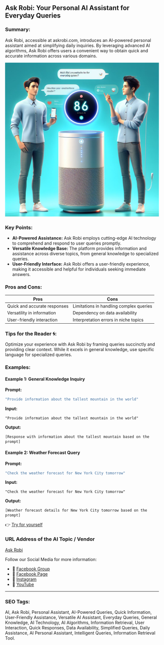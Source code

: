 ## Ask Robi: Your Personal AI Assistant for Everyday Queries

### Summary:
Ask Robi, accessible at askrobi.com, introduces an AI-powered personal assistant aimed at simplifying daily inquiries. By leveraging advanced AI algorithms, Ask Robi offers users a convenient way to obtain quick and accurate information across various domains.

<img src="ask-robi.webp" alt="ask-robi">

### Key Points:
- **AI-Powered Assistance:** Ask Robi employs cutting-edge AI technology to comprehend and respond to user queries promptly.
- **Versatile Knowledge Base:** The platform provides information and assistance across diverse topics, from general knowledge to specialized queries.
- **User-Friendly Interface:** Ask Robi offers a user-friendly experience, making it accessible and helpful for individuals seeking immediate answers.

### Pros and Cons:

| Pros                            | Cons                                  |
|---------------------------------|---------------------------------------|
| Quick and accurate responses    | Limitations in handling complex queries|
| Versatility in information      | Dependency on data availability       |
| User-friendly interaction       | Interpretation errors in niche topics |

### Tips for the Reader 🌀:
Optimize your experience with Ask Robi by framing queries succinctly and providing clear context. While it excels in general knowledge, use specific language for specialized queries.

### Examples:

#### Example 1: General Knowledge Inquiry
**Prompt:**
```dart
"Provide information about the tallest mountain in the world"
```
**Input:**
```
"Provide information about the tallest mountain in the world"
```
**Output:**
```
[Response with information about the tallest mountain based on the prompt]
```

#### Example 2: Weather Forecast Query
**Prompt:**
```dart
"Check the weather forecast for New York City tomorrow"
```
**Input:**
```
"Check the weather forecast for New York City tomorrow"
```
**Output:**
```
[Weather forecast details for New York City tomorrow based on the prompt]
```

👉 <a href="https://www.askrobi.com" target="_blank">Try for yourself</a>

### URL Address of the AI Topic / Vendor
<a href="https://www.askrobi.com" target="_blank">Ask Robi</a>

Follow our Social Media for more information:
- 📘 <a href="https://www.facebook.com/groups/trionxai" target="_blank">Facebook Group</a>
- 📄 <a href="https://www.facebook.com/ai.trionxai" target="_blank">Facebook Page</a>
- 📸 <a href="https://www.instagram.com/trionxai/" target="_blank">Instagram</a>
- 🎥 <a href="https://www.youtube.com/@robotdocs/" target="_blank">YouTube</a>

<hr>

### SEO Tags:
AI, Ask Robi, Personal Assistant, AI-Powered Queries, Quick Information, User-Friendly Assistance, Versatile AI Assistant, Everyday Queries, General Knowledge, AI Technology, AI Algorithms, Information Retrieval, User Interaction, Quick Responses, Data Availability, Simplified Queries, Daily Assistance, AI Personal Assistant, Intelligent Queries, Information Retrieval Tool.